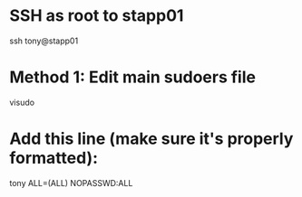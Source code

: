 # SSH as root to stapp01
ssh tony@stapp01

# Method 1: Edit main sudoers file
visudo

# Add this line (make sure it's properly formatted):
tony    ALL=(ALL)       NOPASSWD:ALL
